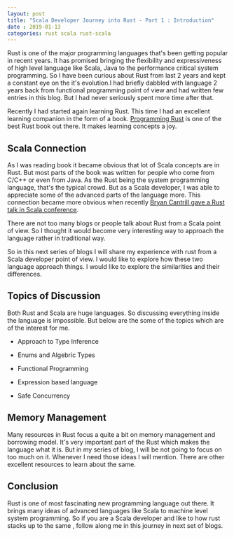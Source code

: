 ```yaml
---
layout: post
title: "Scala Developer Journey into Rust - Part 1 : Introduction"
date : 2019-01-13
categories: rust scala rust-scala
---
```

Rust is one of the major programming languages that's been getting popular in recent years. It has promised bringing the flexibility and expressiveness of high level language like Scala, Java to the performance critical system programming. So I have been curious about Rust from last 2 years and kept a constant eye on the it's evolution.I had briefly dabbled with language 2 years back from functional programming point of view and had written few entries in this blog. But I had never seriously spent more time after that.

Recently I had started again learning Rust. This time I had an excellent learning companion in the form of a book. [Programming  Rust](https://www.goodreads.com/book/show/25550614-programming-rust) is one of the best Rust book out there. It makes learning concepts a joy. 

## Scala Connection

As I was reading book it became obvious that lot of Scala concepts are in Rust. But most parts of the book was written for people who come from C/C++ or even from Java. As the Rust being the system programming language, that's the typical crowd. But as a Scala developer, I was able to appreciate some of the advanced parts of the language more. This connection became more obvious when recently [Bryan Cantrill gave a Rust talk in Scala conference](https://www.youtube.com/watch?v=2wZ1pCpJUIM).

There are not too many blogs or people talk about Rust from a Scala point of view. So I thought it would become very interesting way to approach the language rather in traditional way. 

So in this next series of blogs I will share my experience with rust from a Scala developer point of view. I would like to explore how these two language approach things. I would like to explore the similarities and their differences.


## Topics of Discussion

Both Rust and Scala are huge languages. So discussing everything inside the language is impossible. But below are the some of the topics which are of the interest for me.

* Approach to Type Inference

* Enums and Algebric Types

* Functional Programming

* Expression based language

* Safe Concurrency


## Memory Management

Many resources in Rust focus a quite a bit on memory management and borrowing model. It's very important part of the Rust which makes the language what it is. But in my series of blog, I will be not going to focus on too much on it. Whenever I need those ideas I will mention. There are other excellent resources to learn about the same.


## Conclusion

Rust is one of most fascinating new programming language out there. It brings many ideas of advanced languages like Scala to machine level system programming. So if you are a Scala developer and like to how rust stacks up to the same , follow along me in this journey in next set of blogs.
